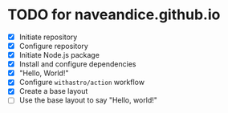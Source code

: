 # TODO for naveandice.github.io

- [x] Initiate repository
- [x] Configure repository
- [x] Initiate Node.js package
- [x] Install and configure dependencies
- [x] "Hello, World!"
- [x] Configure `withastro/action` workflow
- [x] Create a base layout
- [ ] Use the base layout to say "Hello, world!"
